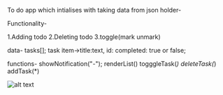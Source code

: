 To do app which intialises with taking data from json holder-

Functionality-

  1.Adding todo
  2.Deleting todo
  3.toggle(mark unmark)


data-
 tasks[];
 task item->title:text,
            id: 
            completed: true or false;
            
            
            
functions-
  showNotification("-");
  renderList()
  togggleTask(*)
  deleteTask(*)
  addTask(*)
  
  ![alt text](https://github.com/adarshal/CodingNinja/Frontend/js_proj/Todo_app/to_do_app.JPG?raw=true)
  
   
  
  

